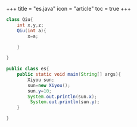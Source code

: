 +++
title = "es.java"
icon = "article"
toc = true
+++
``` java
class Qiu{
    int x,y,z;
    Qiu(int a){
        x=a;

    }
    
}

public class es{
    public static void main(String[] args){
        Xiyou sun;
        sun=new Xiyou();
        sun.y=10;
        System.out.println(sun.x);
         System.out.println(sun.y);
    }

}

```
